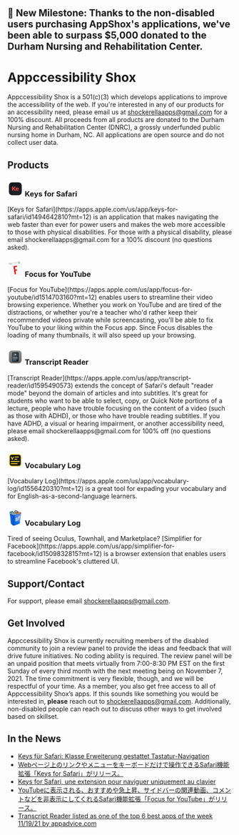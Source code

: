 ## 🎉 New Milestone: Thanks to the non-disabled users purchasing AppShox's applications, we've been able to surpass $5,000 donated to the Durham Nursing and Rehabilitation Center.

# Appccessibility Shox

Appccessibility Shox is a 501(c)(3) which develops applications to improve the accessibility of the web. If you're interested in any of our products for an accessibility need, please email us at shockerellaapps@gmail.com for a 100% discount. All proceeds from all products are donated to the Durham Nursing and Rehabilitation Center (DNRC), a grossly underfunded public nursing home in Durham, NC. All applications are open source and do not collect user data.

## Products

<h3 align="left">
  <span align="center">
    <img src="Resources/keysIcon.png" alt="Keys Logo" width="35" height="35"> Keys for Safari
  </span>
</h3>
[Keys for Safari](https://apps.apple.com/us/app/keys-for-safari/id1494642810?mt=12) is an application that makes navigating the web faster than ever for power users and makes the web more accessible to those with physical disabilities. For those with a physical disability, please email shockerellaapps@gmail.com for a 100% discount (no questions asked).

<h3 align="left">
  <span align="center">
    <img src="Resources/F4YTIcon.png" alt="Focus for YouTube Logo" width="35" height="35"> Focus for YouTube
  </span>
</h3>
[Focus for YouTube](https://apps.apple.com/us/app/focus-for-youtube/id1514703160?mt=12) enables users to streamline their video browsing experience. Whether you work on YouTube and are tired of the distractions, or whether you're a teacher who'd rather keep their recommended videos private while screencasting, you'll be able to fix YouTube to your liking within the Focus app. Since Focus disables the loading of many thumbnails, it will also speed up your browsing.

<h3 align="left">
  <span align="center">
    <img src="Resources/transcriptReaderIcon.png" alt="Transcript Reader Logo" width="35" height="35"> Transcript Reader
  </span>
</h3>
[Transcript Reader](https://apps.apple.com/us/app/transcript-reader/id1595490573) extends the concept of Safari's default "reader mode" beyond the domain of articles and into subtitles. It's great for students who want to be able to select, copy, or Quick Note portions of a lecture, people who have trouble focusing on the content of a video (such as those with ADHD), or those who have trouble reading subtitles. If you have ADHD, a visual or hearing impairment, or another accessibility need, please email shockerellaapps@gmail.com for 100% off (no questions asked). 

<h3 align="left">
  <span align="center">
    <img src="Resources/vocabularyLogIcon.png" alt="Vocabulary Log Logo" width="35" height="35"> Vocabulary Log
  </span>
</h3>
[Vocabulary Log](https://apps.apple.com/us/app/vocabulary-log/id1556420310?mt=12) is a great tool for expading your vocabulary and for English-as-a-second-language learners.

<h3 align="left">
  <span align="center">
    <img src="Resources/S4FIcon.png" alt="Vocabulary Log Logo" width="35" height="35"> Vocabulary Log
  </span>
</h3>
Tired of seeing Oculus, Townhall, and Marketplace? [Simplifier for Facebook](https://apps.apple.com/us/app/simplifier-for-facebook/id1509832815?mt=12) is a browser extension that enables users to streamline Facebook's cluttered UI.

## Support/Contact

For support, please email shockerellaapps@gmail.com.

## Get Involved

Appccessibility Shox is currently recruiting members of the disabled community to join a review panel to provide the ideas and feedback that will drive future initiatives. No coding ability is required. The review panel will be an unpaid position that meets virtually from 7:00-8:30 PM EST on the first Sunday of every third month with the next meeting being on November 7, 2021. The time commitment is very flexible, though, and we will be respectful of your time. As a member, you also get free access to all of Appccessibility Shox’s apps. If this sounds like something you would be interested in, **please** reach out to shockerellaapps@gmail.com.
Additionally, non-disabled people can reach out to discuss other ways to get involved based on skillset.

## In the News
- [Keys für Safari: Klasse Erweiterung gestattet Tastatur-Navigation](https://www.ifun.de/keys-fuer-safari-klasse-erweiterung-gestattet-tastatur-navigation-149410/)
- [Webページ上のリンクやメニューをキーボードだけで操作できるSafari機能拡張「Keys for Safari」がリリース。](https://applech2.com/archives/20200122-keys-for-safari-extension-web-keyboard-navigation.html)
- [Keys for Safari, une extension pour naviguer uniquement au clavier](https://www.macg.co/logiciels/2020/01/keys-safari-une-extension-pour-naviguer-uniquement-au-clavier-111489)
- [YouTubeに表示される、おすすめや急上昇、サイドバーの関連動画、コメントなどを非表示にしてくれるSafari機能拡張「Focus for YouTube」がリリース。](https://applech2.com/archives/20200829-focus-for-youtube-safari-extension.html)
- [Transcript Reader listed as one of the top 6 best apps of the week 11/19/21 by appadvice.com](https://appadvice.com/best-ios-apps-of-the-week/november-14-2021)
